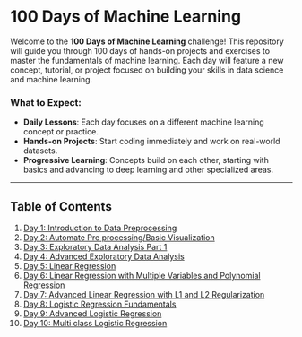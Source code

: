 # 100 Days of Machine Learning

Welcome to the **100 Days of Machine Learning** challenge! This repository will guide you through 100 days of hands-on projects and exercises to master the fundamentals of machine learning. Each day will feature a new concept, tutorial, or project focused on building your skills in data science and machine learning.

### What to Expect:
- **Daily Lessons**: Each day focuses on a different machine learning concept or practice.
- **Hands-on Projects**: Start coding immediately and work on real-world datasets.
- **Progressive Learning**: Concepts build on each other, starting with basics and advancing to deep learning and other specialized areas.

---

## Table of Contents

1. [Day 1: Introduction to Data Preprocessing](Day-1-Understanding-Data-Processing)
2. [Day 2: Automate Pre processing/Basic Visualization](Day-2-Automate-Pre-processing-Visualisation)
3. [Day 3: Exploratory Data Analysis Part 1](Day-3-Exploratory-Data-Analysis-Part-1)
4. [Day 4: Advanced Exploratory Data Analysis](Day-4-Advanced-Exploratory-Data-Analysis)
5. [Day 5: Linear Regression](Day-5-Linear-Regression)
6. [Day 6: Linear Regression with Multiple Variables and Polynomial Regression](Day-6-Multiple-Linear-Regression)
7. [Day 7: Advanced Linear Regression with L1 and L2 Regularization](Day-7-Advanced-Linear-Regression)
8. [Day 8: Logistic Regression Fundamentals](Day-8-Logistic-Regression-Fundamentals)
9. [Day 9: Advanced Logistic Regression](Day-9-Advanced-Logistic-Regression)
10. [Day 10: Multi class Logistic Regression](Day-10-Multiclass-Logistic-Regression)